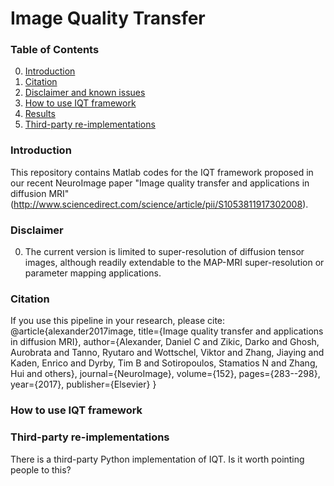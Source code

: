 # Image Quality Transfer

### Table of Contents
0. [Introduction](#introduction)
0. [Citation](#citation)
0. [Disclaimer and known issues](#disclaimer-and-known-issues)
0. [How to use IQT framework](#models)
0. [Results](#results)
0. [Third-party re-implementations](#third-party-re-implementations)


### Introduction
This repository contains Matlab codes for the IQT framework proposed in our recent NeuroImage paper "Image quality transfer and applications in diffusion MRI" (http://www.sciencedirect.com/science/article/pii/S1053811917302008). 

### Disclaimer
0. The current version is limited to super-resolution of diffusion tensor images, although readily extendable to the MAP-MRI super-resolution or parameter mapping applications.

### Citation

If you use this pipeline in your research, please cite:
      @article{alexander2017image,
        title={Image quality transfer and applications in diffusion MRI},
        author={Alexander, Daniel C and Zikic, Darko and Ghosh, Aurobrata and Tanno, Ryutaro and Wottschel, Viktor and Zhang, Jiaying and Kaden, Enrico and Dyrby, Tim B and Sotiropoulos, Stamatios N and Zhang, Hui and others},
        journal={NeuroImage},
        volume={152},
        pages={283--298},
        year={2017},
        publisher={Elsevier}
      }
### How to use IQT framework

### Third-party re-implementations
There is a third-party Python implementation of IQT. Is it worth pointing people to this?

